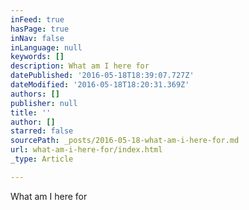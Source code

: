 ```yaml
---
inFeed: true
hasPage: true
inNav: false
inLanguage: null
keywords: []
description: What am I here for
datePublished: '2016-05-18T18:39:07.727Z'
dateModified: '2016-05-18T18:20:31.369Z'
authors: []
publisher: null
title: ''
author: []
starred: false
sourcePath: _posts/2016-05-18-what-am-i-here-for.md
url: what-am-i-here-for/index.html
_type: Article

---
```

What am I here for